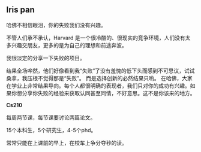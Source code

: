 ## Iris pan

哈佛不相信眼泪，你的失败我们没有兴趣。

不管人们承不承认，Harvard 是一个很冷酷的、很现实的竞争环境，人们没有太多兴趣交朋友，更多的是为自己的理想和前途奔波。



我很淡定的分享一下失败的项目。



结果全场哗然，他们好像看到我“失败”了没有羞愧的低下头而感到不可思议，试试桑拿，我压根不觉得那是“失败”。 而是选择创新的必然结果只哟。 在哈佛，大家在学业上非常结果导向。每个人都很明确的表现者，我们只对你的成功有兴趣。如果你想分享你失败的经验来获取认同甚至同情，不好意思。这不是你该来的地方。



**Cs210**

每周两节课，每节课要讨论两篇论文。

15个本科生，5个研究生，4-5个phd。

常常只能在上课前的早上，在校车上争分夺秒的读。

